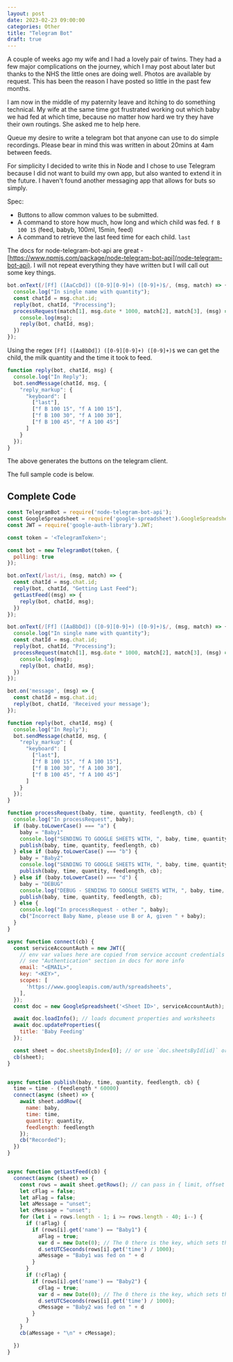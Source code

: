```yaml
---
layout: post
date: 2023-02-23 09:00:00
categories: Other
title: "Telegram Bot"
draft: true
---
```


A couple of weeks ago my wife and I had a lovely pair of twins. They had a few major complications on the journey, which I may post about later but thanks to the NHS the little ones are doing well. Photos are available by request.  This has been the reason I have posted so little in the past few months.

I am now in the middle of my paternity leave and itching to do something technical. My wife at the same time got frustrated working out which baby we had fed at which time, because no matter how hard we try they have their own routings.  She asked me to help here.

Queue my desire to write a telegram bot that anyone can use to do simple recordings. Please bear in mind this was written in about 20mins at 4am between feeds.

<!--more-->
For simplicity I decided to write this in Node and I chose to use Telegram because I did not want to build my own app, but also wanted to extend it in the future. I haven't found another messaging app that allows for buts so simply.

Spec:
* Buttons to allow common values to be submitted.
* A command to store how much, how long and which child was fed.  `f B 100 15`  (feed, babyb, 100ml, 15min, feed)
* A command to retrieve the last feed time for each child. `last`

The docs for node-telegram-bot-api are great -  [https://www.npmjs.com/package/node-telegram-bot-api](node-telegram-bot-api). I will not repeat everything they have written but I will call out some key things.

```javascript
bot.onText(/[Ff] ([AaCcDd]) ([0-9][0-9]+) ([0-9]+)$/, (msg, match) => {
  console.log("In single name with quantity");
  const chatId = msg.chat.id;
  reply(bot, chatId, "Processing");
  processRequest(match[1], msg.date * 1000, match[2], match[3], (msg) => {
    console.log(msg);
    reply(bot, chatId, msg);
  })
});
```

Using the regex `[Ff] ([AaBbDd]) ([0-9][0-9]+) ([0-9]+)$` we can get the child, the milk quantity and the time it took to feed.

```javascript
function reply(bot, chatId, msg) {
  console.log("In Reply");
  bot.sendMessage(chatId, msg, {
    "reply_markup": {
      "keyboard": [
        ["last"],
        ["f B 100 15", "f A 100 15"],
        ["f B 100 30", "f A 100 30"],
        ["f B 100 45", "f A 100 45"]
      ]
    }
  });
}
```

The above generates the buttons on the telegram client.

The full sample code is below.


## Complete Code
```javascript
const TelegramBot = require('node-telegram-bot-api');
const GoogleSpreadsheet = require('google-spreadsheet').GoogleSpreadsheet;
const JWT = require('google-auth-library').JWT;

const token = '<TelegramToken>';

const bot = new TelegramBot(token, {
  polling: true
});

bot.onText(/last/i, (msg, match) => {
  const chatId = msg.chat.id;
  reply(bot, chatId, "Getting Last Feed");
  getLastFeed((msg) => {
    reply(bot, chatId, msg);
  })
});

bot.onText(/[Ff] ([AaBbDd]) ([0-9][0-9]+) ([0-9]+)$/, (msg, match) => {
  console.log("In single name with quantity");
  const chatId = msg.chat.id;
  reply(bot, chatId, "Processing");
  processRequest(match[1], msg.date * 1000, match[2], match[3], (msg) => {
    console.log(msg);
    reply(bot, chatId, msg);
  })
});

bot.on('message', (msg) => {
  const chatId = msg.chat.id;
  reply(bot, chatId, 'Received your message');
});

function reply(bot, chatId, msg) {
  console.log("In Reply");
  bot.sendMessage(chatId, msg, {
    "reply_markup": {
      "keyboard": [
        ["last"],
        ["f B 100 15", "f A 100 15"],
        ["f B 100 30", "f A 100 30"],
        ["f B 100 45", "f A 100 45"]
      ]
    }
  });
}

function processRequest(baby, time, quantity, feedlength, cb) {
  console.log("In processRequest", baby);
  if (baby.toLowerCase() === "a") {
    baby = "Baby1"
    console.log("SENDING TO GOOGLE SHEETS WITH, ", baby, time, quantity, feedlength);
    publish(baby, time, quantity, feedlength, cb)
  } else if (baby.toLowerCase() === "b") {
    baby = "Baby2"
    console.log("SENDING TO GOOGLE SHEETS WITH, ", baby, time, quantity, feedlength);
    publish(baby, time, quantity, feedlength, cb);
  } else if (baby.toLowerCase() === "d") {
    baby = "DEBUG"
    console.log("DEBUG - SENDING TO GOOGLE SHEETS WITH, ", baby, time, quantity), feedlength;
    publish(baby, time, quantity, feedlength, cb);
  } else {
    console.log("In processRequest - other ", baby);
    cb("Incorrect Baby Name, please use B or A, given " + baby);
  }
}

async function connect(cb) {
  const serviceAccountAuth = new JWT({
    // env var values here are copied from service account credentials generated by google
    // see "Authentication" section in docs for more info
    email: "<EMAIL>",
    key: "<KEY>",
    scopes: [
      'https://www.googleapis.com/auth/spreadsheets',
    ],
  });
  const doc = new GoogleSpreadsheet('<Sheet ID>', serviceAccountAuth);

  await doc.loadInfo(); // loads document properties and worksheets
  await doc.updateProperties({
    title: 'Baby Feeding'
  });

  const sheet = doc.sheetsByIndex[0]; // or use `doc.sheetsById[id]` or `doc.sheetsByTitle[title]`
  cb(sheet);
}


async function publish(baby, time, quantity, feedlength, cb) {
  time = time - (feedlength * 60000)
  connect(async (sheet) => {
    await sheet.addRow({
      name: baby,
      time: time,
      quantity: quantity,
      feedlength: feedlength
    });
    cb("Recorded");
  })
}


async function getLastFeed(cb) {
  connect(async (sheet) => {
    const rows = await sheet.getRows(); // can pass in { limit, offset }
    let cFlag = false;
    let aFlag = false;
    let aMessage = "unset";
    let cMessage = "unset";
    for (let i = rows.length - 1; i >= rows.length - 40; i--) {
      if (!aFlag) {
        if (rows[i].get('name') == "Baby1") {
          aFlag = true;
          var d = new Date(0); // The 0 there is the key, which sets the date to the epoch
          d.setUTCSeconds(rows[i].get('time') / 1000);
          aMessage = "Baby1 was fed on " + d
        }
      }
      if (!cFlag) {
        if (rows[i].get('name') == "Baby2") {
          cFlag = true;
          var d = new Date(0); // The 0 there is the key, which sets the date to the epoch
          d.setUTCSeconds(rows[i].get('time') / 1000);
          cMessage = "Baby2 was fed on " + d
        }
      }
    }
    cb(aMessage + "\n" + cMessage);

  })
}

```
